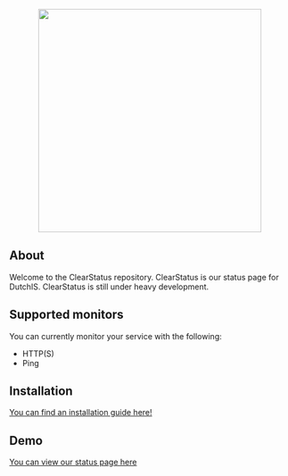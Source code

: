 <p align="center"><a href="https://dutchis.net" target="_blank"><img src="https://cdn.dutchis.net/dutchis/banner-white.svg" width="400"></a></p>

## About
Welcome to the ClearStatus repository. ClearStatus is our status page for DutchIS. 
ClearStatus is still under heavy development.

## Supported monitors
You can currently monitor your service with the following:
- HTTP(S)
- Ping

## Installation
[You can find an installation guide here!](https://github.com/DutchIS/ClearStatus/wiki/installation)

## Demo
[You can view our status page here](https://dutchisstatus.nl)
